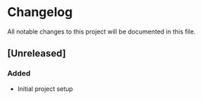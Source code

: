 # Changelog

All notable changes to this project will be documented in this file.

## [Unreleased]

### Added
- Initial project setup
